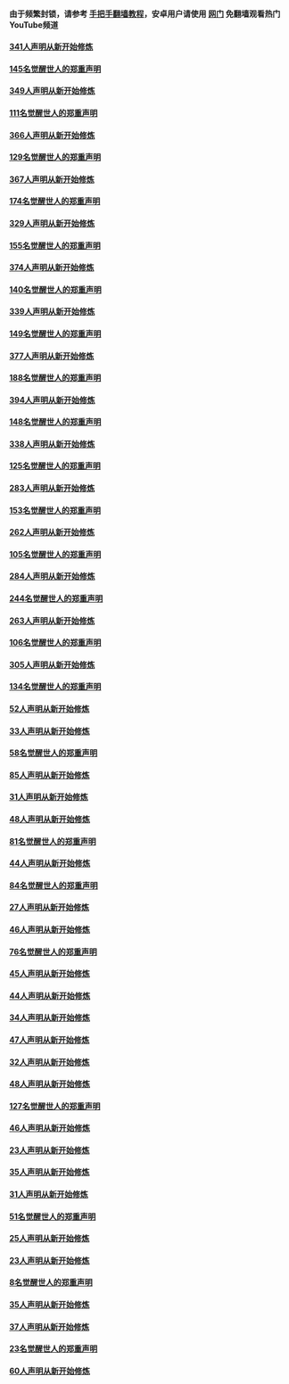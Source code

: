 #### 由于频繁封锁，请参考 [手把手翻墙教程](https://github.com/gfw-breaker/guides/wiki/)，安卓用户请使用 [网门](https://github.com/gfw-breaker/nogfw/blob/master/dl.md?t=06261901) 免翻墙观看热门YouTube频道 

#### [341人声明从新开始修炼](../pages/91/427255.md?t=06261901) 

#### [145名觉醒世人的郑重声明](../pages/91/427254.md?t=06261901) 

#### [349人声明从新开始修炼](../pages/91/426969.md?t=06261901) 

#### [111名觉醒世人的郑重声明](../pages/91/426968.md?t=06261901) 

#### [366人声明从新开始修炼](../pages/91/426737.md?t=06261901) 

#### [129名觉醒世人的郑重声明](../pages/91/426736.md?t=06261901) 

#### [367人声明从新开始修炼](../pages/91/426421.md?t=06261901) 

#### [174名觉醒世人的郑重声明](../pages/91/426420.md?t=06261901) 

#### [329人声明从新开始修炼](../pages/91/426139.md?t=06261901) 

#### [155名觉醒世人的郑重声明](../pages/91/426138.md?t=06261901) 

#### [374人声明从新开始修炼](../pages/91/425811.md?t=06261901) 

#### [140名觉醒世人的郑重声明](../pages/91/425810.md?t=06261901) 

#### [339人声明从新开始修炼](../pages/91/425690.md?t=06261901) 

#### [149名觉醒世人的郑重声明](../pages/91/425689.md?t=06261901) 

#### [377人声明从新开始修炼](../pages/91/424867.md?t=06261901) 

#### [188名觉醒世人的郑重声明](../pages/91/424866.md?t=06261901) 

#### [394人声明从新开始修炼](../pages/91/423914.md?t=06261901) 

#### [148名觉醒世人的郑重声明](../pages/91/423913.md?t=06261901) 

#### [338人声明从新开始修炼](../pages/91/423540.md?t=06261901) 

#### [125名觉醒世人的郑重声明](../pages/91/423539.md?t=06261901) 

#### [283人声明从新开始修炼](../pages/91/423296.md?t=06261901) 

#### [153名觉醒世人的郑重声明](../pages/91/423295.md?t=06261901) 

#### [262人声明从新开始修炼](../pages/91/423004.md?t=06261901) 

#### [105名觉醒世人的郑重声明](../pages/91/423003.md?t=06261901) 

#### [284人声明从新开始修炼](../pages/91/422707.md?t=06261901) 

#### [244名觉醒世人的郑重声明](../pages/91/422706.md?t=06261901) 

#### [263人声明从新开始修炼](../pages/91/422553.md?t=06261901) 

#### [106名觉醒世人的郑重声明](../pages/91/422552.md?t=06261901) 

#### [305人声明从新开始修炼](../pages/91/422153.md?t=06261901) 

#### [134名觉醒世人的郑重声明](../pages/91/422152.md?t=06261901) 

#### [52人声明从新开始修炼](../pages/91/421846.md?t=06261901) 

#### [33人声明从新开始修炼](../pages/91/421804.md?t=06261901) 

#### [58名觉醒世人的郑重声明](../pages/91/421845.md?t=06261901) 

#### [85人声明从新开始修炼](../pages/91/421769.md?t=06261901) 

#### [31人声明从新开始修炼](../pages/91/421763.md?t=06261901) 

#### [48人声明从新开始修炼](../pages/91/421605.md?t=06261901) 

#### [81名觉醒世人的郑重声明](../pages/91/421656.md?t=06261901) 

#### [44人声明从新开始修炼](../pages/91/421544.md?t=06261901) 

#### [84名觉醒世人的郑重声明](../pages/91/421543.md?t=06261901) 

#### [27人声明从新开始修炼](../pages/91/421465.md?t=06261901) 

#### [46人声明从新开始修炼](../pages/91/421454.md?t=06261901) 

#### [76名觉醒世人的郑重声明](../pages/91/421453.md?t=06261901) 

#### [45人声明从新开始修炼](../pages/91/421452.md?t=06261901) 

#### [44人声明从新开始修炼](../pages/91/421422.md?t=06261901) 

#### [34人声明从新开始修炼](../pages/91/421322.md?t=06261901) 

#### [47人声明从新开始修炼](../pages/91/421264.md?t=06261901) 

#### [32人声明从新开始修炼](../pages/91/421225.md?t=06261901) 

#### [48人声明从新开始修炼](../pages/91/421202.md?t=06261901) 

#### [127名觉醒世人的郑重声明](../pages/91/421224.md?t=06261901) 

#### [46人声明从新开始修炼](../pages/91/421203.md?t=06261901) 

#### [23人声明从新开始修炼](../pages/91/421138.md?t=06261901) 

#### [35人声明从新开始修炼](../pages/91/421122.md?t=06261901) 

#### [31人声明从新开始修炼](../pages/91/421081.md?t=06261901) 

#### [51名觉醒世人的郑重声明](../pages/91/421080.md?t=06261901) 

#### [25人声明从新开始修炼](../pages/91/421020.md?t=06261901) 

#### [23人声明从新开始修炼](../pages/91/420884.md?t=06261901) 

#### [8名觉醒世人的郑重声明](../pages/91/420883.md?t=06261901) 

#### [35人声明从新开始修炼](../pages/91/420809.md?t=06261901) 

#### [37人声明从新开始修炼](../pages/91/420766.md?t=06261901) 

#### [23名觉醒世人的郑重声明](../pages/91/420765.md?t=06261901) 

#### [60人声明从新开始修炼](../pages/91/420727.md?t=06261901) 

